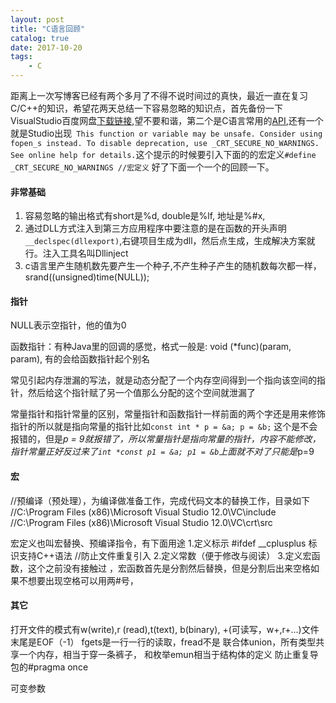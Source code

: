 ```yaml
---
layout: post
title: "C语言回顾"
catalog: true
date: 2017-10-20
tags: 
    - C
---
```


距离上一次写博客已经有两个多月了不得不说时间过的真快，最近一直在复习C/C++的知识，希望花两天总结一下容易忽略的知识点，首先备份一下VisualStudio百度网盘[下载链接](https://pan.baidu.com/s/1pLLAsUf),望不要和谐，第二个是C语言常用的[API](http://www.kuqin.com/clib/),还有一个就是Studio出现` This function or variable may be unsafe. Consider using fopen_s instead. To disable deprecation, use _CRT_SECURE_NO_WARNINGS. See online help for details.`这个提示的时候要引入下面的的宏定义`#define _CRT_SECURE_NO_WARNINGS //宏定义` 好了下面一个一个的回顾一下。<!--more-->

#### 非常基础

1. 容易忽略的输出格式有short是%d, double是%lf, 地址是%#x,  
2. 通过DLL方式注入到第三方应用程序中要注意的是在函数的开头声明`__declspec(dllexport)`,右键项目生成为dll，然后点生成，生成解决方案就行。注入工具名叫Dllinject
3. c语言里产生随机数先要产生一个种子,不产生种子产生的随机数每次都一样，srand((unsigned)time(NULL));

#### 指针

NULL表示空指针，他的值为0

函数指针：有种Java里的回调的感觉，格式一般是: void (*func)(param, param), 有的会给函数指针起个别名

常见引起内存泄漏的写法，就是动态分配了一个内存空间得到一个指向该空间的指针，然后给这个指针赋了另一个值那么分配的这个空间就泄漏了

常量指针和指针常量的区别，常量指针和函数指针一样前面的两个字还是用来修饰指针的所以就是指向常量的指针比如`const int * p = &a; p = &b;` 这个是不会报错的，但是*p = 9就报错了，所以常量指针是指向常量的指针，内容不能修改， 指针常量正好反过来了`int *const p1 = &a; p1 = &b`上面就不对了只能是*p=9

#### 宏
//预编译（预处理），为编译做准备工作，完成代码文本的替换工作，目录如下
//C:\Program Files (x86)\Microsoft Visual Studio 12.0\VC\include
//C:\Program Files (x86)\Microsoft Visual Studio 12.0\VC\crt\src

宏定义也叫宏替换、预编译指令，有下面用途
1.定义标示
#ifdef __cplusplus 标识支持C++语法
//防止文件重复引入
2.定义常数（便于修改与阅读）
3.定义宏函数，这个之前没有接触过 ，宏函数首先是分割然后替换，但是分割后出来空格如果不想要出现空格可以用两#号，

#### 其它
打开文件的模式有w(write),r (read),t(text), b(binary), +(可读写，w+,r+...)文件末尾是EOF（-1）
fgets是一行一行的读取，fread不是
联合体union，所有类型共享一个内存，相当于穿一条裤子，
和枚举emun相当于结构体的定义
防止重复导包的#pragma once

可变参数




